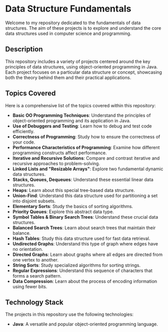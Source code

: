 # Data Structure Fundamentals

Welcome to my repository dedicated to the fundamentals of data structures. The aim of these projects is to explore and understand the core data structures used in computer science and programming.

## Description

This repository includes a variety of projects centered around the key principles of data structures, using object-oriented programming in Java. Each project focuses on a particular data structure or concept, showcasing both the theory behind them and their practical applications.

## Topics Covered

Here is a comprehensive list of the topics covered within this repository:

* **Basic OO Programming Techniques**: Understand the principles of object-oriented programming and its application in Java.
* **Use of Debuggers and Testing**: Learn how to debug and test code efficiently.
* **Correctness of Programming**: Study how to ensure the correctness of your code.
* **Performance Characteristics of Programming**: Examine how different programming constructs affect performance.
* **Iterative and Recursive Solutions**: Compare and contrast iterative and recursive approaches to problem-solving.
* **Linked Lists and "Resizable Arrays"**: Explore two fundamental dynamic data structures.
* **Stacks, Queues, Dequeues**: Understand these essential linear data structures.
* **Heaps**: Learn about this special tree-based data structure.
* **Union-Find**: Understand this data structure used for partitioning a set into disjoint subsets.
* **Elementary Sorts**: Study the basics of sorting algorithms.
* **Priority Queues**: Explore this abstract data type.
* **Symbol Tables & Binary Search Trees**: Understand these crucial data structures.
* **Balanced Search Trees**: Learn about search trees that maintain their balance.
* **Hash Tables**: Study this data structure used for fast data retrieval.
* **Undirected Graphs**: Understand this type of graph where edges have no orientation.
* **Directed Graphs**: Learn about graphs where all edges are directed from one vertex to another.
* **String Sorts**: Study specialized algorithms for sorting strings.
* **Regular Expressions**: Understand this sequence of characters that forms a search pattern.
* **Data Compression**: Learn about the process of encoding information using fewer bits.

## Technology Stack

The projects in this repository use the following technologies:

* **Java**: A versatile and popular object-oriented programming language.
